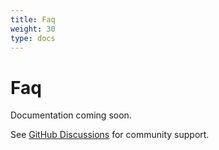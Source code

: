 ```yaml
---
title: Faq
weight: 30
type: docs
---
```


# Faq

Documentation coming soon.

See [GitHub Discussions](https://github.com/z5labs/humus/discussions) for community support.
